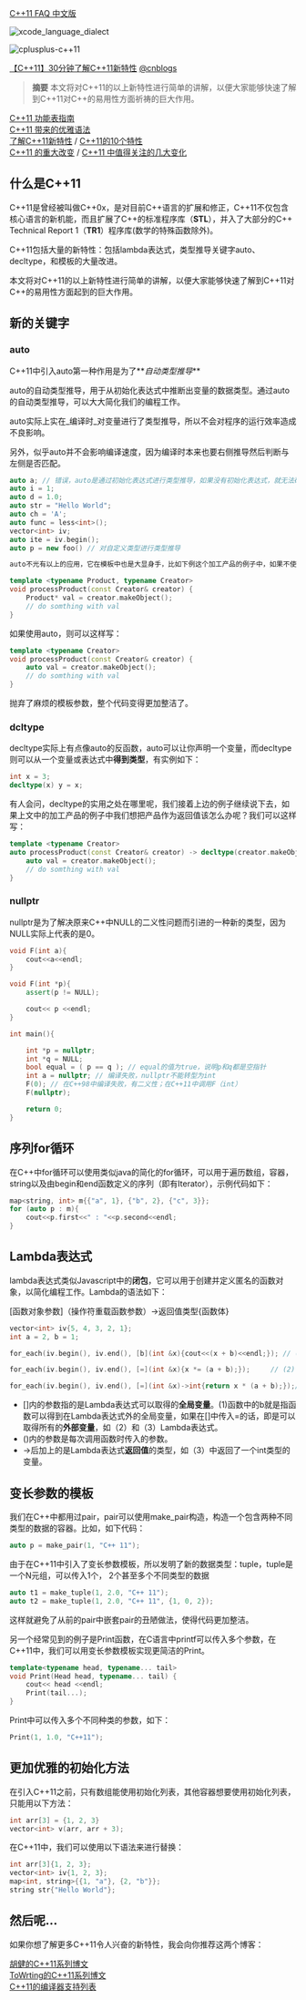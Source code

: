 [C++11 FAQ 中文版](https://www.gitbook.com/book/wizardforcel/cpp-11-faq)

![xcode_language_dialect](images/xcode_language_dialect.png)

![cplusplus-c++11](images/cplusplus.png)

[【C++11】30分钟了解C++11新特性](http://my.oschina.net/wangxuanyihaha/blog/183151) [@cnblogs](http://www.cnblogs.com/neverdie/p/3767657.html)

> **摘要**
> 本文将对C++11的以上新特性进行简单的讲解，以便大家能够快速了解到C++11对C++的易用性方面祈祷的巨大作用。

[C++11 功能表指南](https://msdn.microsoft.com/zh-cn/library/hh567368.aspx)  
[C++11 带来的优雅语法](www.cnblogs.com/me115/p/4800777.html)  
[了解C++11新特性](www.cnblogs.com/neverdie/p/3767657.html) / [C++11的10个特性](http://blog.jobbole.com/44015/)  
[C++11 的重大改变](https://www.devbean.net/2012/11/biggest-changes-in-c11/) / [C++11 中值得关注的几大变化](coolshell.cn/articles/5265.html)  

## 什么是C++11
C++11是曾经被叫做C++0x，是对目前C++语言的扩展和修正，C++11不仅包含核心语言的新机能，而且扩展了C++的标准程序库（**STL**），并入了大部分的C++ Technical Report 1（**TR1**）程序库(数学的特殊函数除外)。

C++11包括大量的新特性：包括lambda表达式，类型推导关键字auto、decltype，和模板的大量改进。

本文将对C++11的以上新特性进行简单的讲解，以便大家能够快速了解到C++11对C++的易用性方面起到的巨大作用。

## 新的关键字
### auto
C++11中引入auto第一种作用是为了**_自动类型推导_**

auto的自动类型推导，用于从初始化表达式中推断出变量的数据类型。通过auto的自动类型推导，可以大大简化我们的编程工作。

auto实际上实在_编译时_对变量进行了类型推导，所以不会对程序的运行效率造成不良影响。

另外，似乎auto并不会影响编译速度，因为编译时本来也要右侧推导然后判断与左侧是否匹配。

```cpp
auto a; // 错误，auto是通过初始化表达式进行类型推导，如果没有初始化表达式，就无法确定a的类型
auto i = 1;
auto d = 1.0;
auto str = "Hello World";
auto ch = 'A';
auto func = less<int>();
vector<int> iv;
auto ite = iv.begin();
auto p = new foo() // 对自定义类型进行类型推导

auto不光有以上的应用，它在模板中也是大显身手，比如下例这个加工产品的例子中，如果不使用auto就必须声明Product这一模板参数：

template <typename Product, typename Creator>
void processProduct(const Creator& creator) {
    Product* val = creator.makeObject();
    // do somthing with val
}
```

如果使用auto，则可以这样写：

```CPP
template <typename Creator>
void processProduct(const Creator& creator) {
    auto val = creator.makeObject();
    // do somthing with val
}
```

抛弃了麻烦的模板参数，整个代码变得更加整洁了。

### dcltype
decltype实际上有点像auto的反函数，auto可以让你声明一个变量，而decltype则可以从一个变量或表达式中**得到类型**，有实例如下：

```CPP
int x = 3;
decltype(x) y = x;
```

有人会问，decltype的实用之处在哪里呢，我们接着上边的例子继续说下去，如果上文中的加工产品的例子中我们想把产品作为返回值该怎么办呢？我们可以这样写：

```CPP
template <typename Creator>
auto processProduct(const Creator& creator) -> decltype(creator.makeObject()) {
    auto val = creator.makeObject();
    // do somthing with val
}
```

### nullptr
nullptr是为了解决原来C++中NULL的二义性问题而引进的一种新的类型，因为NULL实际上代表的是0。

```cpp
void F(int a){
    cout<<a<<endl;
}

void F(int *p){
    assert(p != NULL);

    cout<< p <<endl;
}

int main(){

    int *p = nullptr;
    int *q = NULL;
    bool equal = ( p == q ); // equal的值为true，说明p和q都是空指针
    int a = nullptr; // 编译失败，nullptr不能转型为int
    F(0); // 在C++98中编译失败，有二义性；在C++11中调用F（int）
    F(nullptr);

    return 0;
}
```

## 序列for循环
在C++中for循环可以使用类似java的简化的for循环，可以用于遍历数组，容器，string以及由begin和end函数定义的序列（即有Iterator），示例代码如下：

```cpp
map<string, int> m{{"a", 1}, {"b", 2}, {"c", 3}};
for (auto p : m){
    cout<<p.first<<" : "<<p.second<<endl;
}
```

## Lambda表达式

lambda表达式类似Javascript中的**闭包**，它可以用于创建并定义匿名的函数对象，以简化编程工作。Lambda的语法如下：

[函数对象参数]（操作符重载函数参数）->返回值类型{函数体}

```cpp
vector<int> iv{5, 4, 3, 2, 1};
int a = 2, b = 1;

for_each(iv.begin(), iv.end(), [b](int &x){cout<<(x + b)<<endl;}); // (1)

for_each(iv.begin(), iv.end(), [=](int &x){x *= (a + b);});     // (2)

for_each(iv.begin(), iv.end(), [=](int &x)->int{return x * (a + b);});// (3)
```

- []内的参数指的是Lambda表达式可以取得的**全局变量**。(1)函数中的b就是指函数可以得到在Lambda表达式外的全局变量，如果在[]中传入=的话，即是可以取得所有的**外部变量**，如（2）和（3）Lambda表达式。  
- ()内的参数是每次调用函数时传入的参数。  
- ->后加上的是Lambda表达式**返回值**的类型，如（3）中返回了一个int类型的变量。  

## 变长参数的模板

我们在C++中都用过pair，pair可以使用make_pair构造，构造一个包含两种不同类型的数据的容器。比如，如下代码：

```cpp
auto p = make_pair(1, "C++ 11");
```

由于在C++11中引入了变长参数模板，所以发明了新的数据类型：tuple，tuple是一个N元组，可以传入1个， 2个甚至多个不同类型的数据

```cpp
auto t1 = make_tuple(1, 2.0, "C++ 11");
auto t2 = make_tuple(1, 2.0, "C++ 11", {1, 0, 2});
```

这样就避免了从前的pair中嵌套pair的丑陋做法，使得代码更加整洁。

另一个经常见到的例子是Print函数，在C语言中printf可以传入多个参数，在C++11中，我们可以用变长参数模板实现更简洁的Print。
 
```cpp
template<typename head, typename... tail>
void Print(Head head, typename... tail) {
    cout<< head <<endl;
    Print(tail...);
}
``` 

Print中可以传入多个不同种类的参数，如下：

```cpp
Print(1, 1.0, "C++11");
```

## 更加优雅的初始化方法
在引入C++11之前，只有数组能使用初始化列表，其他容器想要使用初始化列表，只能用以下方法：

```cpp
int arr[3] = {1, 2, 3}
vector<int> v(arr, arr + 3);
```

在C++11中，我们可以使用以下语法来进行替换：

```cpp
int arr[3]{1, 2, 3};
vector<int> iv{1, 2, 3};
map<int, string>{{1, "a"}, {2, "b"}};
string str{"Hello World"};
```

## 然后呢…
如果你想了解更多C++11令人兴奋的新特性，我会向你推荐这两个博客：

[胡健的C++11系列博文](http://www.cnblogs.com/hujian/archive/2012/12/10/2810813.html)  
[ToWrting的C++11系列博文](http://towriting.com/blog/2013/08/01/what-is-cpp11/)  
[C++11的编译器支持列表](http://cpprocks.com/c11-compiler-support-shootout-visual-studio-gcc-clang-intel/)
